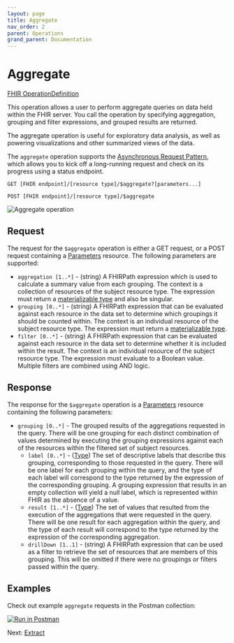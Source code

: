 ```yaml
---
layout: page
title: Aggregate
nav_order: 2
parent: Operations
grand_parent: Documentation
---
```


# Aggregate

[FHIR OperationDefinition](https://pathling.csiro.au/fhir/OperationDefinition/aggregate-5)

This operation allows a user to perform aggregate queries on data held within
the FHIR server. You call the operation by specifying aggregation, grouping and 
filter expressions, and grouped results are returned.

The aggregate operation is useful for exploratory data analysis, as well as 
powering visualizations and other summarized views of the data.

<div class="callout info">
    The <code>aggregate</code> operation supports the <a href="../async.html">Asynchronous Request Pattern</a>, which allows you to kick off a long-running request and check on its progress using a status endpoint.
</div>

```
GET [FHIR endpoint]/[resource type]/$aggregate?[parameters...]
```

```
POST [FHIR endpoint]/[resource type]/$aggregate
```

<img src="/images/aggregate.png" 
     srcset="/images/aggregate@2x.png 2x, /images/aggregate.png 1x"
     alt="Aggregate operation" />

## Request

The request for the `$aggregate` operation is either a GET request, or a POST 
request containing a [Parameters](https://hl7.org/fhir/R4/parameters.html) 
resource. The following parameters are supported:

- `aggregation [1..*]` - (string) A FHIRPath expression which is used to 
  calculate a summary value from each grouping. The context is a collection of 
  resources of the subject resource type. The expression must return a
  [materializable type](./fhirpath/data-types.html#materializable-types) and also be 
  singular.
- `grouping [0..*]` - (string) A FHIRPath expression that can be evaluated 
  against each resource in the data set to determine which groupings it should 
  be counted within. The context is an individual resource of the subject 
  resource type. The expression must return a
  [materializable type](./fhirpath/data-types.html#materializable-types).
- `filter [0..*]` - (string) A FHIRPath expression that can be evaluated against 
  each resource in the data set to determine whether it is included within the 
  result. The context is an individual resource of the subject resource type. 
  The expression must evaluate to a Boolean value. Multiple filters are combined 
  using AND logic.
  
## Response

The response for the `$aggregate` operation is a
[Parameters](https://hl7.org/fhir/R4/parameters.html) resource containing the
following parameters:

- `grouping [0..*]` - The grouped results of the aggregations requested in the 
  query. There will be one grouping for each distinct combination of values 
  determined by executing the grouping expressions against each of the resources 
  within the filtered set of subject resources.
  - `label [0..*]` - ([Type](https://hl7.org/fhir/R4/datatypes.html#primitive))
    The set of descriptive labels that describe this grouping, corresponding to 
    those requested in the query. There will be one label for each grouping 
    within the query, and the type of each label will correspond to the type 
    returned by the expression of the corresponding grouping. A grouping 
    expression that results in an empty collection will yield a null label, 
    which is represented within FHIR as the absence of a value.
  - `result [1..*]` - ([Type](https://hl7.org/fhir/R4/datatypes.html#primitive))
    The set of values that resulted from the execution of the aggregations that 
    were requested in the query. There will be one result for each aggregation 
    within the query, and the type of each result will correspond to the type 
    returned by the expression of the corresponding aggregation.
  - `drillDown [1..1]` - (string) A FHIRPath expression that can be used as a 
    filter to retrieve the set of resources that are members of this grouping. 
    This will be omitted if there were no groupings or filters passed within the 
    query.

## Examples

Check out example `aggregate` requests in the Postman collection:

<a class="postman-link"
href="https://documenter.getpostman.com/view/634774/UVsQs48s#d4afec33-89d8-411c-8e4d-9169b9af42e0">
<img src="https://run.pstmn.io/button.svg" alt="Run in Postman"/></a>

Next: [Extract](./extract.html)
